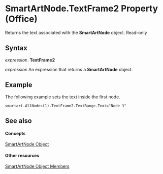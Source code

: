 
# SmartArtNode.TextFrame2 Property (Office)

Returns the text associated with the  **SmartArtNode** object. Read-only


## Syntax

 _expression_. **TextFrame2**

 _expression_ An expression that returns a **SmartArtNode** object.


## Example

The following example sets the text inside the first node.


```
smartart.AllNodes(1).TextFrame2.TextRange.Text="Node 1"
```


## See also


#### Concepts


[SmartArtNode Object](3987d02d-beb1-8ce0-acbb-3fc0a05b2341.md)
#### Other resources


[SmartArtNode Object Members](8472d586-87ed-2dd7-054b-e821f1738e3c.md)
